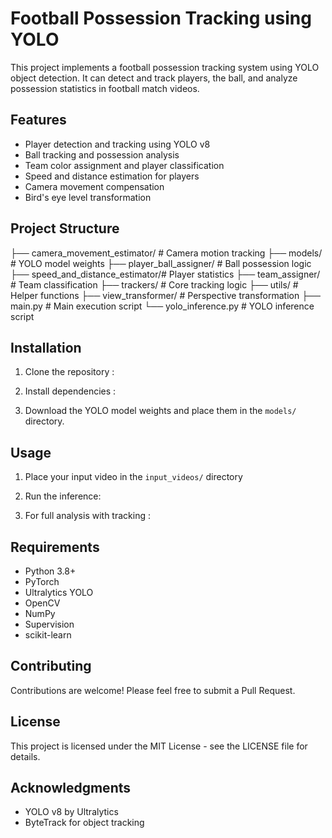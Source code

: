 # Football Possession Tracking using YOLO

This project implements a football possession tracking system using YOLO object detection. It can detect and track players, the ball, and analyze possession statistics in football match videos.

## Features

- Player detection and tracking using YOLO v8
- Ball tracking and possession analysis
- Team color assignment and player classification
- Speed and distance estimation for players
- Camera movement compensation
- Bird's eye level transformation

## Project Structure

├── camera_movement_estimator/   # Camera motion tracking
├── models/                      # YOLO model weights
├── player_ball_assigner/        # Ball possession logic
├── speed_and_distance_estimator/# Player statistics
├── team_assigner/              # Team classification
├── trackers/                   # Core tracking logic
├── utils/                      # Helper functions
├── view_transformer/           # Perspective transformation
├── main.py                     # Main execution script
└── yolo_inference.py          # YOLO inference script

## Installation

1. Clone the repository :
   
2. Install dependencies :
   
3. Download the YOLO model weights and place them in the `models/` directory.

## Usage

1. Place your input video in the `input_videos/` directory

2. Run the inference:
   
3. For full analysis with tracking :
   
## Requirements

- Python 3.8+
- PyTorch
- Ultralytics YOLO
- OpenCV
- NumPy
- Supervision
- scikit-learn

## Contributing

Contributions are welcome! Please feel free to submit a Pull Request.

## License

This project is licensed under the MIT License - see the LICENSE file for details.

## Acknowledgments

- YOLO v8 by Ultralytics
- ByteTrack for object tracking
